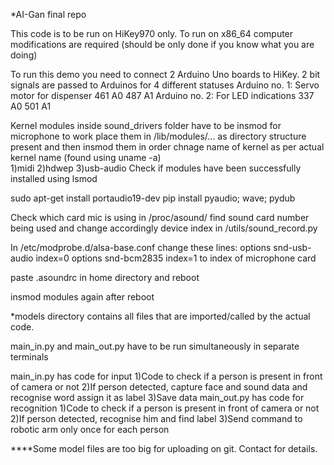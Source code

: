 *AI-Gan final repo

This code is to be run on HiKey970 only. 
To run on x86_64 computer modifications are required (should be only done if you know what you are doing)

To run this demo you need to connect 2 Arduino Uno boards to HiKey.
2 bit signals are passed to Arduinos for 4 different statuses
Arduino no. 1: Servo motor for dispenser
461  A0
487  A1 
Arduino no. 2: For LED indications
337  A0
501  A1 

Kernel modules inside sound_drivers folder have to be insmod for microphone to work
place them in /lib/modules/...  as directory structure present and then insmod them in order
chnage name of kernel as per actual kernel name (found using uname -a)  
1)midi
2)hdwep
3)usb-audio
Check if modules have been successfully installed using lsmod

sudo apt-get install portaudio19-dev
pip install pyaudio; wave; pydub

Check which card mic is using in /proc/asound/ find sound card number being used and change accordingly device index in /utils/sound_record.py

In /etc/modprobe.d/alsa-base.conf change these lines:
	options snd-usb-audio index=0
	options snd-bcm2835 index=1
to index of microphone card

paste .asoundrc in home directory
and reboot

insmod modules again after reboot
											   

*models directory contains all files that are imported/called by the actual code.

main_in.py and main_out.py have to be run simultaneously in separate terminals

main_in.py has code for input     1)Code to check if a person is present in front of camera or not
				  2)If person detected, capture face and sound data and recognise word assign it as label 
				  3)Save data
main_out.py has code for recognition   1)Code to check if a person is present in front of camera or not
				       2)If person detected, recognise him and find label
				       3)Send command to robotic arm only once for each person
							       
							       
****Some model files are too big for uploading on git. Contact for details.
